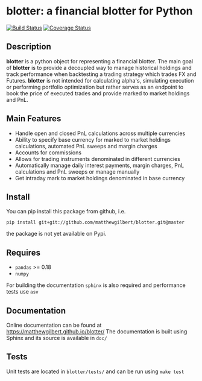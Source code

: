 # blotter: a financial blotter for Python
[![Build Status](https://travis-ci.org/matthewgilbert/blotter.svg?branch=master)](https://travis-ci.org/matthewgilbert/blotter)
[![Coverage Status](https://coveralls.io/repos/github/matthewgilbert/blotter/badge.svg?branch=master)](https://coveralls.io/github/matthewgilbert/blotter?branch=master)


## Description

**blotter** is a python object for representing a financial blotter. The main
goal of **blotter** is to provide a decoupled way to manage historical
holdings and track performance when backtesting a trading strategy which trades
FX and Futures. **blotter** is not intended for calculating alpha's, simulating
execution or performing portfolio optimization but rather serves as an endpoint
to book the price of executed trades and provide marked to market holdings and
PnL.

## Main Features

- Handle open and closed PnL calculations across multiple currencies
- Ability to specify base currency for marked to market holdings calculations,
automated PnL sweeps and margin charges
- Accounts for commissions
- Allows for trading instruments denominated in different currencies
- Automatically manage daily interest payments, margin charges, PnL
calculations and PnL sweeps or manage manually
- Get intraday mark to market holdings denominated in base currency

## Install

You can pip install this package from github, i.e.

```
pip install git+git://github.com/matthewgilbert/blotter.git@master
```

the package is not yet available on Pypi.

## Requires

- `pandas` >= 0.18
- `numpy`

For building the documentation `sphinx` is also required and performance tests
use `asv`

## Documentation

Online documentation can be found at https://matthewgilbert.github.io/blotter/
The documentation is built using Sphinx and its source is available in `doc/`

## Tests

Unit tests are located in `blotter/tests/` and can be run using `make test`
